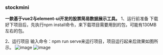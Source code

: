 ### stockmini
**一款基于vue2与element-ui开发的股票简易数据展示工具。**
1、运行前准备
下载好下项目后，先执行npm install命令，来下载项目需要用到的包，可能有130MB左右的包。


2、运行项目
输入命令：npm run serve来运行项目，项目运行起来后效果如图所示。
![image](https://github.com/Seaquakear/stockmini/assets/32725087/64614bc9-4525-4aba-8ae3-4a9872427742)
![image](https://github.com/Seaquakear/stockmini/assets/32725087/99e8494d-f629-4b59-b3d7-d0d754126a13)
